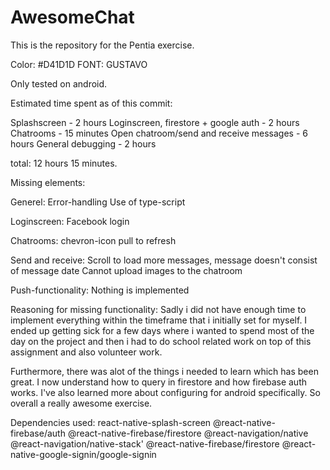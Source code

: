 # AwesomeChat

This is the repository for the Pentia exercise.

Color: #D41D1D
FONT: GUSTAVO

Only tested on android.

Estimated time spent as of this commit:

Splashscreen - 2 hours
Loginscreen, firestore + google auth - 2 hours
Chatrooms - 15 minutes
Open chatroom/send and receive messages - 6 hours
General debugging - 2 hours

total: 12 hours 15 minutes.

Missing elements:

Generel:
Error-handling
Use of type-script

Loginscreen:
Facebook login

Chatrooms:
chevron-icon
pull to refresh

Send and receive:
Scroll to load more messages,
message doesn't consist of message date
Cannot upload images to the chatroom

Push-functionality:
Nothing is implemented

Reasoning for missing functionality:
Sadly i did not have enough time to implement everything within the timeframe that i initially set for myself. I ended up getting sick for a few days where i wanted to spend most of the day on the project and then i had to do school related work on top of this assignment and also volunteer work.

Furthermore, there was alot of the things i needed to learn which has been great. I now understand how to query in firestore and how firebase auth works. I've also learned more about configuring for android specifically. So overall a really awesome exercise.

Dependencies used:
react-native-splash-screen
@react-native-firebase/auth
@react-native-firebase/firestore
@react-navigation/native
@react-navigation/native-stack'
@react-native-firebase/firestore
@react-native-google-signin/google-signin
